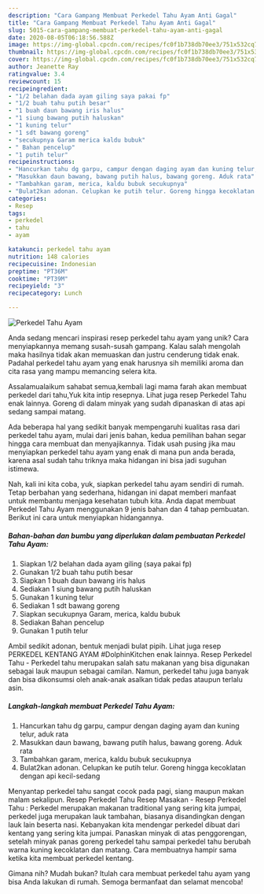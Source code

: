 ```yaml
---
description: "Cara Gampang Membuat Perkedel Tahu Ayam Anti Gagal"
title: "Cara Gampang Membuat Perkedel Tahu Ayam Anti Gagal"
slug: 5015-cara-gampang-membuat-perkedel-tahu-ayam-anti-gagal
date: 2020-08-05T06:18:56.588Z
image: https://img-global.cpcdn.com/recipes/fc0f1b738db70ee3/751x532cq70/perkedel-tahu-ayam-foto-resep-utama.jpg
thumbnail: https://img-global.cpcdn.com/recipes/fc0f1b738db70ee3/751x532cq70/perkedel-tahu-ayam-foto-resep-utama.jpg
cover: https://img-global.cpcdn.com/recipes/fc0f1b738db70ee3/751x532cq70/perkedel-tahu-ayam-foto-resep-utama.jpg
author: Jeanette Ray
ratingvalue: 3.4
reviewcount: 15
recipeingredient:
- "1/2 belahan dada ayam giling saya pakai fp"
- "1/2 buah tahu putih besar"
- "1 buah daun bawang iris halus"
- "1 siung bawang putih haluskan"
- "1 kuning telur"
- "1 sdt bawang goreng"
- "secukupnya Garam merica kaldu bubuk"
- " Bahan pencelup"
- "1 putih telur"
recipeinstructions:
- "Hancurkan tahu dg garpu, campur dengan daging ayam dan kuning telur, aduk rata"
- "Masukkan daun bawang, bawang putih halus, bawang goreng. Aduk rata"
- "Tambahkan garam, merica, kaldu bubuk secukupnya"
- "Bulat2kan adonan. Celupkan ke putih telur. Goreng hingga kecoklatan dengan api kecil-sedang"
categories:
- Resep
tags:
- perkedel
- tahu
- ayam

katakunci: perkedel tahu ayam 
nutrition: 148 calories
recipecuisine: Indonesian
preptime: "PT36M"
cooktime: "PT39M"
recipeyield: "3"
recipecategory: Lunch

---
```



![Perkedel Tahu Ayam](https://img-global.cpcdn.com/recipes/fc0f1b738db70ee3/751x532cq70/perkedel-tahu-ayam-foto-resep-utama.jpg)

Anda sedang mencari inspirasi resep perkedel tahu ayam yang unik? Cara menyiapkannya memang susah-susah gampang. Kalau salah mengolah maka hasilnya tidak akan memuaskan dan justru cenderung tidak enak. Padahal perkedel tahu ayam yang enak harusnya sih memiliki aroma dan cita rasa yang mampu memancing selera kita.

Assalamualaikum sahabat semua,kembali lagi mama farah akan membuat perkedel dari tahu,Yuk kita intip resepnya. Lihat juga resep Perkedel Tahu enak lainnya. Goreng di dalam minyak yang sudah dipanaskan di atas api sedang sampai matang.

Ada beberapa hal yang sedikit banyak mempengaruhi kualitas rasa dari perkedel tahu ayam, mulai dari jenis bahan, kedua pemilihan bahan segar hingga cara membuat dan menyajikannya. Tidak usah pusing jika mau menyiapkan perkedel tahu ayam yang enak di mana pun anda berada, karena asal sudah tahu triknya maka hidangan ini bisa jadi suguhan istimewa.


Nah, kali ini kita coba, yuk, siapkan perkedel tahu ayam sendiri di rumah. Tetap berbahan yang sederhana, hidangan ini dapat memberi manfaat untuk membantu menjaga kesehatan tubuh kita. Anda dapat membuat Perkedel Tahu Ayam menggunakan 9 jenis bahan dan 4 tahap pembuatan. Berikut ini cara untuk menyiapkan hidangannya.

<!--inarticleads1-->

##### Bahan-bahan dan bumbu yang diperlukan dalam pembuatan Perkedel Tahu Ayam:

1. Siapkan 1/2 belahan dada ayam giling (saya pakai fp)
1. Gunakan 1/2 buah tahu putih besar
1. Siapkan 1 buah daun bawang iris halus
1. Sediakan 1 siung bawang putih haluskan
1. Gunakan 1 kuning telur
1. Sediakan 1 sdt bawang goreng
1. Siapkan secukupnya Garam, merica, kaldu bubuk
1. Sediakan  Bahan pencelup
1. Gunakan 1 putih telur


Ambil sedikit adonan, bentuk menjadi bulat pipih. Lihat juga resep PERKEDEL KENTANG AYAM #DolphinKitchen enak lainnya. Resep Perkedel Tahu - Perkedel tahu merupakan salah satu makanan yang bisa digunakan sebagai lauk maupun sebagai camilan. Namun, perkedel tahu juga banyak dan bisa dikonsumsi oleh anak-anak asalkan tidak pedas ataupun terlalu asin. 

<!--inarticleads2-->

##### Langkah-langkah membuat Perkedel Tahu Ayam:

1. Hancurkan tahu dg garpu, campur dengan daging ayam dan kuning telur, aduk rata
1. Masukkan daun bawang, bawang putih halus, bawang goreng. Aduk rata
1. Tambahkan garam, merica, kaldu bubuk secukupnya
1. Bulat2kan adonan. Celupkan ke putih telur. Goreng hingga kecoklatan dengan api kecil-sedang


Menyantap perkedel tahu sangat cocok pada pagi, siang maupun makan malam sekalipun. Resep Perkedel Tahu Resep Masakan - Resep Perkedel Tahu : Perkedel merupakan makanan traditional yang sering kita jumpai, perkedel juga merupakan lauk tambahan, biasanya disandingkan dengan lauk lain beserta nasi. Kebanyakan kita mendengar perkedel dibuat dari kentang yang sering kita jumpai. Panaskan minyak di atas penggorengan, setelah minyak panas goreng perkedel tahu sampai perkedel tahu berubah warna kuning kecoklatan dan matang. Cara membuatnya hampir sama ketika kita membuat perkedel kentang. 

Gimana nih? Mudah bukan? Itulah cara membuat perkedel tahu ayam yang bisa Anda lakukan di rumah. Semoga bermanfaat dan selamat mencoba!
